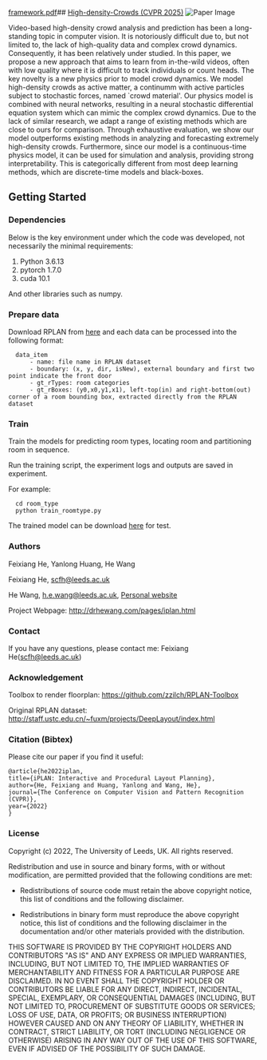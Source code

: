 [framework.pdf](https://github.com/user-attachments/files/19244152/framework.pdf)## [High-density-Crowds (CVPR 2025)](https://arxiv.org/pdf/2203.14412.pdf)
![Paper Image](./iPlan.png)

Video-based high-density crowd analysis and prediction has been a long-standing topic in computer vision. It is notoriously difficult due to, but not limited to, the lack of high-quality data and complex crowd dynamics. Consequently, it has been relatively under studied. In this paper, we propose a new approach that aims to learn from in-the-wild videos, often with low quality where it is difficult to track individuals or count heads. The key novelty is a new physics prior to model crowd dynamics. We model high-density crowds as active matter, a continumm with active particles subject to stochastic forces, named `crowd material'. Our physics model is combined with neural networks, resulting in a neural stochastic differential equation system which can mimic the complex crowd dynamics. Due to the lack of similar research, we adapt a range of existing methods which are close to ours for comparison. Through exhaustive evaluation, we show our model outperforms existing methods in analyzing and forecasting extremely high-density crowds. Furthermore, since our model is a continuous-time physics model, it can be used for simulation and analysis, providing strong interpretability. This is categorically different from most deep learning methods, which are discrete-time models and black-boxes.

## Getting Started
### Dependencies
Below is the key environment under which the code was developed, not necessarily the minimal requirements:

1. Python 3.6.13
2. pytorch 1.7.0
3. cuda 10.1

And other libraries such as numpy.

### Prepare data
Download RPLAN from [here](http://staff.ustc.edu.cn/~fuxm/projects/DeepLayout/index.html) and each data can be processed into the following format:

```
  data_item
      - name: file name in RPLAN dataset
      - boundary: (x, y, dir, isNew), external boundary and first two point indicate the front door
      - gt_rTypes: room categories
      - gt_rBoxes: (y0,x0,y1,x1), left-top(in) and right-bottom(out) corner of a room bounding box, extracted directly from the RPLAN dataset
  ```

### Train
Train the models for predicting room types, locating room and partitioning room in sequence.

Run the training script, the experiment logs and outputs are saved in experiment.

For example:
```
  cd room_type
  python train_roomtype.py
```
The trained model can be download [here](https://drive.google.com/drive/folders/1TRMKu6zw-pgEpGja2zTCixA2WhhU5KXr?usp=sharing) for test.
### Authors
Feixiang He, Yanlong Huang, He Wang

Feixiang He, scfh@leeds.ac.uk

He Wang, h.e.wang@leeds.ac.uk, [Personal website](https://drhewang.com)

Project Webpage: http://drhewang.com/pages/iplan.html

### Contact
If you have any questions, please contact me: Feixiang He(scfh@leeds.ac.uk)

### Acknowledgement
Toolbox to render floorplan: https://github.com/zzilch/RPLAN-Toolbox

Original RPLAN dataset: http://staff.ustc.edu.cn/~fuxm/projects/DeepLayout/index.html

### Citation (Bibtex)
Please cite our paper if you find it useful:

    @article{he2022iplan,
    title={iPLAN: Interactive and Procedural Layout Planning},
    author={He, Feixiang and Huang, Yanlong and Wang, He},
    journal={The Conference on Computer Vision and Pattern Recognition (CVPR)},
    year={2022}
    }

### License

Copyright (c) 2022, The University of Leeds, UK. All rights reserved.

Redistribution and use in source and binary forms, with or without modification, are permitted provided that the following conditions are met:

* Redistributions of source code must retain the above copyright notice, this list of conditions and the following disclaimer.

* Redistributions in binary form must reproduce the above copyright notice, this list of conditions and the following disclaimer in the documentation and/or other materials provided with the distribution.

THIS SOFTWARE IS PROVIDED BY THE COPYRIGHT HOLDERS AND CONTRIBUTORS "AS IS" AND ANY EXPRESS OR IMPLIED WARRANTIES, INCLUDING, BUT NOT LIMITED TO, THE IMPLIED WARRANTIES OF MERCHANTABILITY AND FITNESS FOR A PARTICULAR PURPOSE ARE DISCLAIMED. IN NO EVENT SHALL THE COPYRIGHT HOLDER OR CONTRIBUTORS BE LIABLE FOR ANY DIRECT, INDIRECT, INCIDENTAL, SPECIAL, EXEMPLARY, OR CONSEQUENTIAL DAMAGES (INCLUDING, BUT NOT LIMITED TO, PROCUREMENT OF SUBSTITUTE GOODS OR SERVICES; LOSS OF USE, DATA, OR PROFITS; OR BUSINESS INTERRUPTION) HOWEVER CAUSED AND ON ANY THEORY OF LIABILITY, WHETHER IN CONTRACT, STRICT LIABILITY, OR TORT (INCLUDING NEGLIGENCE OR OTHERWISE) ARISING IN ANY WAY OUT OF THE USE OF THIS SOFTWARE, EVEN IF ADVISED OF THE POSSIBILITY OF SUCH DAMAGE.
